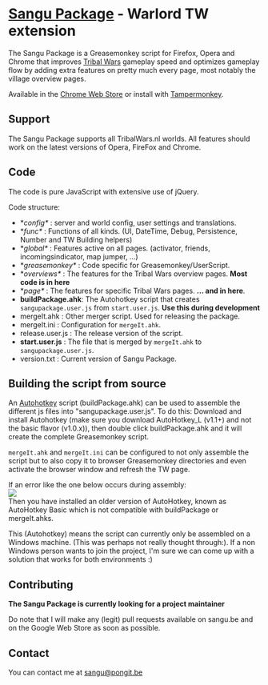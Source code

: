 [Sangu Package](http://www.sangu.be) - Warlord TW extension
=============

The Sangu Package is a Greasemonkey script for Firefox, 
Opera and Chrome that improves [Tribal Wars](http://www.tribalwars.nl) gameplay speed 
and optimizes gameplay flow by
adding extra features on pretty much every page, most notably the village overview pages.

Available in the [Chrome Web Store](https://chrome.google.com/webstore/detail/sangu-package/fhmbjphafbpdphffjihgekljkcchcdem?hl=en)
or install with [Tampermonkey](https://tampermonkey.net).

Support
-------

The Sangu Package supports all TribalWars.nl worlds.
All features should work on the latest versions of Opera, FireFox and Chrome.

Code
----

The code is pure JavaScript with extensive use of jQuery.

Code structure:

 - **config\** : server and world config, user settings and translations.
 - **func\** : Functions of all kinds. (UI, DateTime, Debug, Persistence, Number and TW Building helpers)
 - **global\** : Features active on all pages. (activator, friends, incomingsindicator, map jumper, ...)
 - **greasemonkey\** : Code specific for Greasemonkey/UserScript.
 - **overviews\** : The features for the Tribal Wars overview pages. **Most code is in here**
 - **page\** : The features for specific Tribal Wars pages. **... and in here**.
 - **buildPackage.ahk**: The Autohotkey script that creates `sangupackage.user.js` from `start.user.js`. **Use this during development**
 - mergeIt.ahk : Other merger script. Used for releasing the package.
 - mergeIt.ini : Configuration for `mergeIt.ahk`.
 - release.user.js : The release version of the script.
 - **start.user.js** : The file that is merged by `mergeIt.ahk` to `sangupackage.user.js`.
 - version.txt : Current version of Sangu Package.

Building the script from source
-------------------------------

An [Autohotkey](http://ahkscript.org/) script (buildPackage.ahk) can be used to assemble the different js files into "sangupackage.user.js".
To do this: Download and install Autohotkey (make sure you download AutoHotkey_L (v1.1+) and not the basic flavor (v1.0.x)), then double click buildPackage.ahk and it will create the complete Greasemonkey script.  

`mergeIt.ahk` and `mergeIt.ini` can be configured to not only assemble the script but to also copy it to browser Greasemonkey directories and even activate the browser window and refresh the TW page.    

If an error like the one below occurs during assembly:     
![](http://sangu.be/api/ahk-assembly-error.png)  
Then you have installed an older version of AutoHotkey, known as AutoHotkey Basic which is not compatible with buildPackage or mergeIt.ahks. 


This (Autohotkey) means the script can currently only be assembled on a Windows machine. (This was perhaps not really
thought through:). If a non Windows person wants to join the project, I'm sure we can come up with a solution that works for both environments :)

Contributing
------------

**The Sangu Package is currently looking for a project maintainer**

Do note that I will make any (legit) pull requests available on sangu.be and on the Google Web Store as soon as possible.

Contact
-------

You can contact me at sangu@pongit.be
